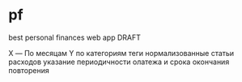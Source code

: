 # pf
best personal finances web app DRAFT

X — По месяцам
Y по категориям
теги
нормализованные статьи расходов
указание периодичности олатежа и срока окончания повторения
